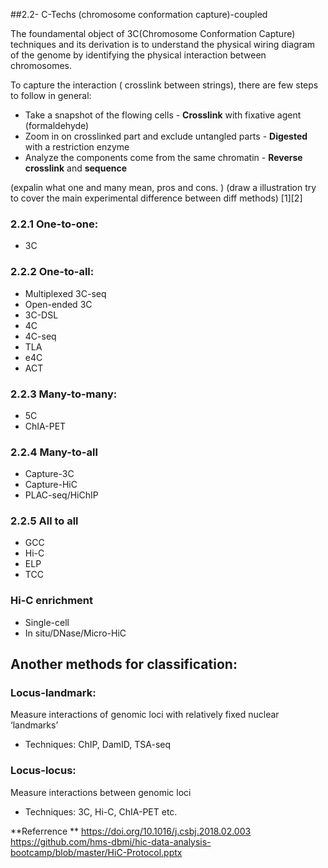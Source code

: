 ##2.2- C-Techs (chromosome conformation capture)-coupled 

The foundamental object of 3C(Chromosome Conformation Capture) techniques and its derivation is to understand the physical wiring diagram of the genome by identifying the physical interaction between chromosomes. 

To capture the interaction ( crosslink between strings), there are few steps to follow in general:
- Take a snapshot of the flowing cells - **Crosslink** with fixative agent (formaldehyde)
- Zoom in on crosslinked part and exclude untangled parts - **Digested** with a restriction enzyme
- Analyze the components come from the same chromatin - **Reverse crosslink** and **sequence**







(expalin what one and many mean, pros and cons. )
(draw a illustration try to cover the main experimental difference between diff methods)
[1][2] 
### 2.2.1 One-to-one:
- 3C

### 2.2.2 One-to-all:
- Multiplexed 3C-seq
- Open-ended 3C
- 3C-DSL
- 4C
- 4C-seq
- TLA
- e4C
- ACT

### 2.2.3 Many-to-many:
- 5C
- ChIA-PET 

### 2.2.4 Many-to-all
- Capture-3C
- Capture-HiC
- PLAC-seq/HiChIP

### 2.2.5 All to all 
- GCC
- Hi-C
- ELP
- TCC

### Hi-C enrichment
- Single-cell
- In situ/DNase/Micro-HiC

## Another methods for classification:
### Locus-landmark: 
Measure interactions of genomic loci with relatively fixed nuclear ‘landmarks’
- Techniques: ChIP, DamID, TSA-seq

### Locus-locus: 
Measure interactions between genomic loci
- Techniques: 3C, Hi-C, ChIA-PET etc.



**Referrence **
https://doi.org/10.1016/j.csbj.2018.02.003<br>
https://github.com/hms-dbmi/hic-data-analysis-bootcamp/blob/master/HiC-Protocol.pptx 


